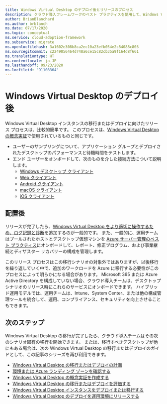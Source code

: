 ```yaml
---
title: Windows Virtual Desktop のデプロイ後とリリースのプロセス
description: クラウド導入フレームワークのベスト プラクティスを使用して、Windows Virtual Desktop のインスタンスの移行またはデプロイのリリース プロセスについて学習します。
author: BrianBlanchard
ms.author: brblanch
ms.date: 07/17/2020
ms.topic: conceptual
ms.service: cloud-adoption-framework
ms.subservice: migrate
ms.openlocfilehash: 3a1602e308b8ca2ec10a23efb054e2c84088c803
ms.sourcegitcommit: c2249056464d748a6ce15c82cb35a9f164d8f661
ms.translationtype: HT
ms.contentlocale: ja-JP
ms.lasthandoff: 09/23/2020
ms.locfileid: "91108364"
---
```

# <a name="windows-virtual-desktop-post-deployment"></a>Windows Virtual Desktop のデプロイ後

Windows Virtual Desktop インスタンスの移行またはデプロイに向けたリリース プロセスは、比較的簡単です。 このプロセスは、[Windows Virtual Desktop の概念実証](./proof-of-concept.md)で使用されているものと同じです。

- ユーザーのサンプリングについて、アプリケーション グループとデプロイされたデスクトップのパフォーマンスと待機時間をテストします。
- エンド ユーザーをオンボードして、次のものを介した接続方法について説明します。
  - [Windows デスクトップ クライアント](/azure/virtual-desktop/connect-windows-7-and-10)
  - [Web クライアント](/azure/virtual-desktop/connect-web)
  - [Android クライアント](/azure/virtual-desktop/connect-android)
  - [macOS クライアント](/azure/virtual-desktop/connect-macos)
  - [iOS クライアント](/azure/virtual-desktop/connect-ios)

## <a name="post-deployment"></a>配置後

リリースが完了したら、[Windows Virtual Desktop をより適切に操作するため、ログ記録と診断](/azure/virtual-desktop/diagnostics-log-analytics#push-diagnostics-data-to-your-workspace)を追加するのが一般的です。 また、一般的に、運用チームはプールされたホストとデスクトップ仮想マシンを [Azure サーバー管理のベスト プラクティス](../../manage/azure-server-management/index.md)にオンボードして、レポート、修正プログラム、および事業継続とディザスター リカバリーの構成を管理します。

このリリース プロセスはこの移行シナリオの対象外ではありますが、以後移行を繰り返していく中で、追加のワークロードを Azure に移行する必要性がこのプロセスによって明らかになる場合があります。 Microsoft 365 または Azure Active Directory を構成していない場合、クラウド導入チームは、デスクトップ シナリオのリリース時にこれらのサービスにオンボードできます。 ハイブリッド運用モデルでは、運用チームは、Intune、System Center、または他の構成管理ツールを統合して、運用、コンプライアンス、セキュリティを向上させることもできます。

## <a name="next-steps"></a>次のステップ

Windows Virtual Desktop の移行が完了したら、クラウド導入チームはその次のシナリオ固有の移行を開始できます。 または、移行すべきデスクトップが他にもある場合は、次の Windows Virtual Desktop の移行またはデプロイのガイドとして、この記事のシリーズを再び利用できます。

- [Windows Virtual Desktop の移行またはデプロイの計画](./plan.md)
- [環境または Azure ランディング ゾーンを確認する](./ready.md)
- [Windows Virtual Desktop の概念実証を作成する](./proof-of-concept.md)
- [Windows Virtual Desktop の移行またはデプロイを評価する](./migrate-assess.md)
- [Windows Virtual Desktop インスタンスをデプロイまたは移行する](./migrate-deploy.md)
- [Windows Virtual Desktop のデプロイを運用環境にリリースする](./migrate-release.md)
